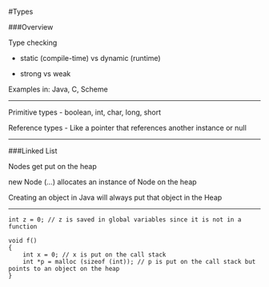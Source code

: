 #Types

###Overview

Type checking

- static (compile-time) vs dynamic (runtime)

- strong vs weak

Examples in: Java, C, Scheme

***

Primitive types - boolean, int, char, long, short

Reference types - Like a pointer that references another instance or null

***

###Linked List

Nodes get put on the heap

new Node (...) allocates an instance of Node on the heap

Creating an object in Java will always put that object in the Heap

***

```
int z = 0; // z is saved in global variables since it is not in a function

void f()
{
    int x = 0; // x is put on the call stack
    int *p = malloc (sizeof (int)); // p is put on the call stack but points to an object on the heap
}
```

